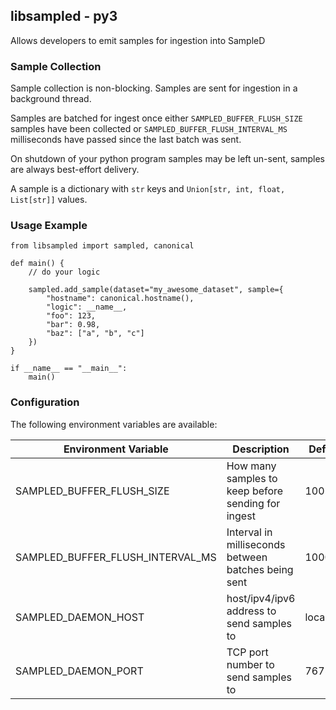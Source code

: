 libsampled - py3
---

Allows developers to emit samples for ingestion into SampleD

### Sample Collection

Sample collection is non-blocking. Samples are sent for ingestion in a background thread.

Samples are batched for ingest once either `SAMPLED_BUFFER_FLUSH_SIZE` samples have been collected or `SAMPLED_BUFFER_FLUSH_INTERVAL_MS` milliseconds have passed since the last batch was sent.

On shutdown of your python program samples may be left un-sent, samples are always best-effort delivery.

A sample is a dictionary with `str` keys and `Union[str, int, float, List[str]]` values.

### Usage Example

```
from libsampled import sampled, canonical

def main() {
    // do your logic

    sampled.add_sample(dataset="my_awesome_dataset", sample={
        "hostname": canonical.hostname(),
        "logic": __name__,
        "foo": 123,
        "bar": 0.98,
        "baz": ["a", "b", "c"]
    })
}

if __name__ == "__main__":
    main()

```

### Configuration

The following environment variables are available:

| Environment Variable | Description | Default |
|----------------------|-------------|---------|
| SAMPLED_BUFFER_FLUSH_SIZE | How many samples to keep before sending for ingest | 100 |
| SAMPLED_BUFFER_FLUSH_INTERVAL_MS | Interval in milliseconds between batches being sent | 1000 |
| SAMPLED_DAEMON_HOST | host/ipv4/ipv6 address to send samples to | localhost |
| SAMPLED_DAEMON_PORT | TCP port number to send samples to | 7675 |